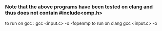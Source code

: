 ### Note that the above programs have been tested on clang and thus does not contain #include<omp.h>

to run on gcc :
gcc <input.c> -o <opfile> -fopenmp
to run on clang
gcc <input.c> -o <opfile>
